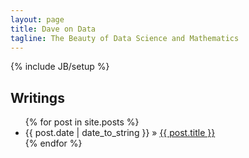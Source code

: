 ```yaml
---
layout: page
title: Dave on Data
tagline: The Beauty of Data Science and Mathematics 
---
```

{% include JB/setup %}

## Writings

<ul class="posts">
  {% for post in site.posts %}
    <li><span>{{ post.date | date_to_string }}</span> &raquo; <a href="{{ BASE_PATH }}{{ post.url }}">{{ post.title }}</a></li>
  {% endfor %}
</ul>



